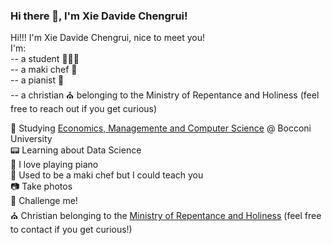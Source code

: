 ### Hi there 👋, I'm Xie Davide Chengrui!

Hi!!! I'm Xie Davide Chengrui, nice to meet you!<br/>
I'm:<br/>
-- a student 👨🏻‍💻<br/>
-- a maki chef 🍣<br/>
-- a pianist 🎹<br/>
-- a christian ⛪︎ belonging to the Ministry of Repentance and Holiness (feel free to reach out if you get curious)<br/>

🏫 Studying [Economics, Managemente and Computer Science](https://www.unibocconi.it/en/programs/bachelor-science/economics-management-and-computer-science) @ Bocconi University<br/>
📟 Learning about Data Science<br/>
🎹 I love playing piano<br/>
🍣 Used to be a maki chef but I could teach you<br/>
📷 Take photos<br/>
🏓 Challenge me!<br/>
⛪️ Christian belonging to the [Ministry of Repentance and Holiness](https://www.jesusislordradio.info) (feel free to contact if you get curious!)




<!--
**XieDavide/XieDavide** is a ✨ _special_ ✨ repository because its `README.md` (this file) appears on your GitHub profile.

Here are some ideas to get you started:

- 🔭 I’m currently working on ...
- 🌱 I’m currently learning ...
- 👯 I’m looking to collaborate on ...
- 🤔 I’m looking for help with ...
- 💬 Ask me about ...
- 📫 How to reach me: ...
- 😄 Pronouns: ...
- ⚡ Fun fact: ...
-->
